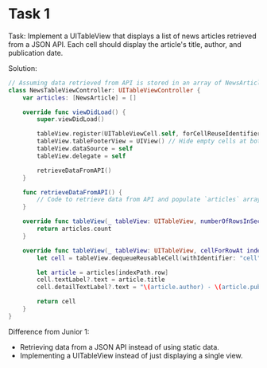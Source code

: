 # Task 1

Task: Implement a UITableView that displays a list of news articles retrieved
from a JSON API. Each cell should display the article's title, author, and
publication date.

Solution:

```swift
// Assuming data retrieved from API is stored in an array of NewsArticle objects
class NewsTableViewController: UITableViewController {
    var articles: [NewsArticle] = []

    override func viewDidLoad() {
        super.viewDidLoad()

        tableView.register(UITableViewCell.self, forCellReuseIdentifier: "cell")
        tableView.tableFooterView = UIView() // Hide empty cells at bottom of table
        tableView.dataSource = self
        tableView.delegate = self

        retrieveDataFromAPI()
    }

    func retrieveDataFromAPI() {
        // Code to retrieve data from API and populate `articles` array goes here
    }

    override func tableView(_ tableView: UITableView, numberOfRowsInSection section: Int) -> Int {
        return articles.count
    }

    override func tableView(_ tableView: UITableView, cellForRowAt indexPath: IndexPath) -> UITableViewCell {
        let cell = tableView.dequeueReusableCell(withIdentifier: "cell", for: indexPath)

        let article = articles[indexPath.row]
        cell.textLabel?.text = article.title
        cell.detailTextLabel?.text = "\(article.author) - \(article.publicationDate)"

        return cell
    }
}

```

Difference from Junior 1:

-   Retrieving data from a JSON API instead of using static data.
-   Implementing a UITableView instead of just displaying a single view.
